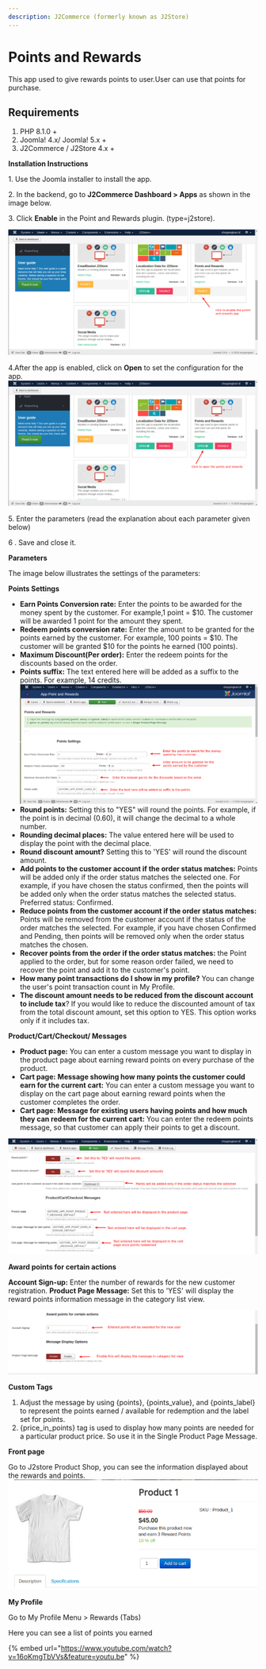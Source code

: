 ```yaml
---
description: J2Commerce (formerly known as J2Store)
---
```


# Points and Rewards

This app used to give rewards points to user.User can use that points for purchase.

## Requirements <a href="#requirements" id="requirements"></a>

1. PHP 8.1.0 +
2. Joomla! 4.x/ Joomla! 5.x +
3. J2Commerce / J2Store 4.x +

**Installation Instructions**

1\. Use the Joomla installer to install the app.

2\. In the backend, go to **J2Commerce Dashboard > Apps** as shown in the image below.

3\. Click **Enable** in the Point and Rewards plugin. (type=j2store).

![pr\_01](https://raw.githubusercontent.com/j2store/doc-images/master/apps/Points%20and%20rewards/pointsandrewards_01.png)

4.After the app is enabled, click on **Open** to set the configuration for the app. ![pr\_02](https://raw.githubusercontent.com/j2store/doc-images/master/apps/Points%20and%20rewards/pointsandrewards_02.png)

5\. Enter the parameters (read the explanation about each parameter given below)

6 . Save and close it.

**Parameters**

The image below illustrates the settings of the parameters:

**Points Settings**

* **Earn Points Conversion rate:** Enter the points to be awarded for the money spent by the customer. For example,1 point = $10. The customer will be awarded 1 point for the amount they spent.
* **Redeem points conversion rate:** Enter the amount to be granted for the points earned by the customer. For example, 100 points = $10. The customer will be granted $10 for the points he earned (100 points).
* **Maximum Discount(Per order):** Enter the redeem points for the discounts based on the order.
* **Points suffix:** The text entered here will be added as a suffix to the points. For example, 14 credits. ![pr\_03](https://raw.githubusercontent.com/j2store/doc-images/master/apps/Points%20and%20rewards/pointsandrewards_03.png)
* **Round points:** Setting this to "YES" will round the points. For example, if the point is in decimal (0.60), it will change the decimal to a whole number.
* **Rounding decimal places:** The value entered here will be used to display the point with the decimal place.
* **Round discount amount?** Setting this to 'YES' will round the discount amount.
* **Add points to the customer account if the order status matches:** Points will be added only if the order status matches the selected one. For example, if you have chosen the status confirmed, then the points will be added only when the order status matches the selected status. Preferred status: Confirmed.
* **Reduce points from the customer account if the order status matches:** Points will be removed from the customer account if the status of the order matches the selected. For example, if you have chosen Confirmed and Pending, then points will be removed only when the order status matches the chosen.
* **Recover points from the order if the order status matches:** the Point applied to the order, but for some reason order failed, we need to recover the point and add it to the customer's point.
* **How many point transactions do I show in my profile?** You can change the user's point transaction count in My Profile.
* **The discount amount needs to be reduced from the discount account to include tax**? If you would like to reduce the discounted amount of tax from the total discount amount, set this option to YES. This option works only if it includes tax.

**Product/Cart/Checkout/ Messages**

* **Product page:** You can enter a custom message you want to display in the product page about earning reward points on every purchase of the product.
* **Cart page:** **Message showing how many points the customer could earn for the current cart:** You can enter a custom message you want to display on the cart page about earning reward points when the customer completes the order.
* **Cart page: Message for existing users having points and how much they can redeem for the current cart:** You can enter the redeem points message, so that customer can apply their points to get a discount.

![pr\_04](https://raw.githubusercontent.com/j2store/doc-images/master/apps/Points%20and%20rewards/pointsandrewards_04.png)

**Award points for certain actions**

**Account Sign-up:** Enter the number of rewards for the new customer registration. **Product Page Message:** Set this to 'YES' will display the reward points information message in the category list view.

![pr\_05](https://raw.githubusercontent.com/j2store/doc-images/master/apps/Points%20and%20rewards/pointsandrewards_05.png)

**Custom Tags**

1. Adjust the message by using {points}, {points\_value}, and {points\_label} to represent the points earned / available for redemption and the label set for points.
2. {price\_in\_points} tag is used to display how many points are needed for a particular product price. So use it in the Single Product Page Message.

**Front page**

Go to J2store Product Shop, you can see the information displayed about the rewards and points. ![pr\_06](https://raw.githubusercontent.com/j2store/doc-images/master/apps/Points%20and%20rewards/pointsandrewards_06.png)

**My Profile**

Go to My Profile Menu > Rewards (Tabs)

Here you can see a list of points you earned

{% embed url="https://www.youtube.com/watch?v=16oKmgTbVVs&feature=youtu.be" %}

